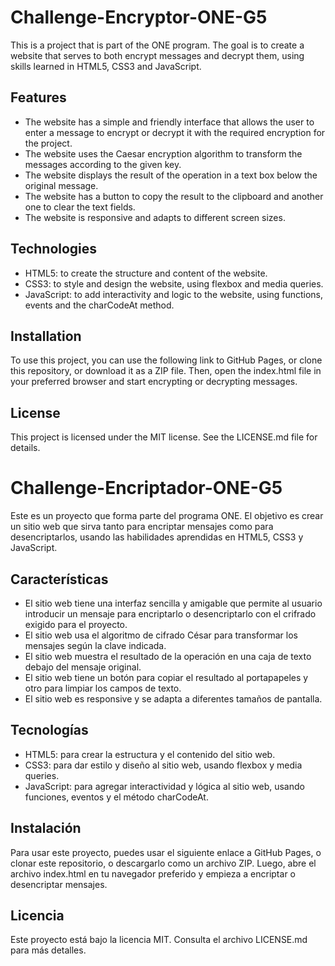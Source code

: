 # Challenge-Encryptor-ONE-G5

This is a project that is part of the ONE program. The goal is to create a website that serves to both encrypt messages and decrypt them, using skills learned in HTML5, CSS3 and JavaScript.

## Features

- The website has a simple and friendly interface that allows the user to enter a message to encrypt or decrypt it with the required encryption for the project.
- The website uses the Caesar encryption algorithm to transform the messages according to the given key.
- The website displays the result of the operation in a text box below the original message.
- The website has a button to copy the result to the clipboard and another one to clear the text fields.
- The website is responsive and adapts to different screen sizes.

## Technologies

- HTML5: to create the structure and content of the website.
- CSS3: to style and design the website, using flexbox and media queries.
- JavaScript: to add interactivity and logic to the website, using functions, events and the charCodeAt method.

## Installation

To use this project, you can use the following link to GitHub Pages, or clone this repository, or download it as a ZIP file. Then, open the index.html file in your preferred browser and start encrypting or decrypting messages.

## License

This project is licensed under the MIT license. See the LICENSE.md file for details.

# Challenge-Encriptador-ONE-G5

Este es un proyecto que forma parte del programa ONE. El objetivo es crear un sitio web que sirva tanto para encriptar mensajes como para desencriptarlos, usando las habilidades aprendidas en HTML5, CSS3 y JavaScript.

## Características

- El sitio web tiene una interfaz sencilla y amigable que permite al usuario introducir un mensaje para encriptarlo o desencriptarlo con el crifrado exigido para el proyecto.
- El sitio web usa el algoritmo de cifrado César para transformar los mensajes según la clave indicada.
- El sitio web muestra el resultado de la operación en una caja de texto debajo del mensaje original.
- El sitio web tiene un botón para copiar el resultado al portapapeles y otro para limpiar los campos de texto.
- El sitio web es responsive y se adapta a diferentes tamaños de pantalla.

## Tecnologías

- HTML5: para crear la estructura y el contenido del sitio web.
- CSS3: para dar estilo y diseño al sitio web, usando flexbox y media queries.
- JavaScript: para agregar interactividad y lógica al sitio web, usando funciones, eventos y el método charCodeAt.

## Instalación

Para usar este proyecto, puedes usar el siguiente enlace a GitHub Pages, o clonar este repositorio, o descargarlo como un archivo ZIP. Luego, abre el archivo index.html en tu navegador preferido y empieza a encriptar o desencriptar mensajes.

## Licencia

Este proyecto está bajo la licencia MIT. Consulta el archivo LICENSE.md para más detalles.